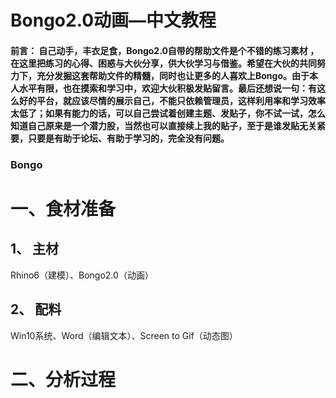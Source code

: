 <div data-theme-toc="true"> </div>

# Bongo2.0动画—中文教程

#### 前言： 自己动手，丰衣足食，Bongo2.0自带的帮助文件是个不错的练习素材 ，在这里把练习的心得、困惑与大伙分享，供大伙学习与借鉴。希望在大伙的共同努力下，充分发掘这套帮助文件的精髓，同时也让更多的人喜欢上Bongo。由于本人水平有限，也在摸索和学习中，欢迎大伙积极发贴留言。最后还想说一句：有这么好的平台，就应该尽情的展示自己，不能只依赖管理员，这样利用率和学习效率太低了；如果有能力的话，可以自己尝试着创建主题、发贴子，你不试一试，怎么知道自己原来是一个潜力股，当然也可以直接续上我的贴子，至于是谁发贴无关紧要，只要是有助于论坛、有助于学习的，完全没有问题。

### Bongo

# 一、食材准备
## 1、  主材
Rhino6（建模）、Bongo2.0（动画）

## 2、 配料
 Win10系统、Word（编辑文本）、Screen to Gif（动态图）

# 二、分析过程
 
